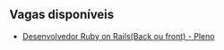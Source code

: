 Vagas disponíveis
-----------------

* [Desenvolvedor Ruby on Rails(Back ou front) - Pleno](https://github.com/tracersoft/vagas/blob/master/pleno.md)
